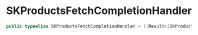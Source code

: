 # SKProductsFetchCompletionHandler

``` swift
public typealias SKProductsFetchCompletionHandler = ((Result<[SKProduct], Error>) -> Void)
```

